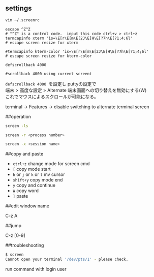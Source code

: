 ## settings
```bash
vim ~/.screenrc
```

```
escape ^Z^Z
# "^Z" is a control code.  input this code ctrl+v > ctrl+z 
termcapinfo xterm 'is=\E[r\E[m\E[2J\E[H\E[?7h\E[?1;4;6l'
# escape screen resize for xterm

#termcapinfo kterm-color 'is=\E[r\E[m\E[2J\E[H\E[?7h\E[?1;4;6l'
# escape screen resize for kterm-color

defscrollback 4000 

#scrollback 4000 using current screent
```

`defscrollback 4000 `を設定し puttyの設定で  
端末 > 高度な設定 > Alternate 端末画面への切り替えを無効にする(W)  
これでマウスによるスクロールが可能になる。

terminal -> Features -> disable switching to alternate terminal screen

##operation
```bash
screen -ls
```

```bash
screen -r <process number>
```

```bash
screen -x <session name>
```

##copy and  paste

* `ctrl+z` change mode for screen cmd  
* `[` copy mode start  
* `h` or `j` or `k` or `l` mv cursor  
* `shift+y` copy mode end
* `y` copy and continue  
* `W` copy word  
* `]` paste  


##edit window name

C-z A

##jump

C-z [0-9]


##troubleshooting
```bash
$ screen
Cannot open your terminal '/dev/pts/1' - please check.
```

run command with login user
